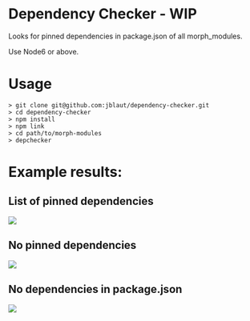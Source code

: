 # Dependency Checker - WIP

Looks for pinned dependencies in package.json of all morph_modules.

Use Node6 or above.

# Usage
```
> git clone git@github.com:jblaut/dependency-checker.git
> cd dependency-checker
> npm install
> npm link
> cd path/to/morph-modules
> depchecker

```
# Example results:

## List of pinned dependencies
![](https://78.media.tumblr.com/51e5ef3db70175b7ce2f4016e70bf6a7/tumblr_p05ddvWXop1rtrfywo3_540.png)

## No pinned dependencies
![](https://78.media.tumblr.com/d70c35ff0296e1a58fc21a5a2367b5c5/tumblr_p05ddvWXop1rtrfywo1_540.png)

## No dependencies in package.json
![](https://78.media.tumblr.com/ea9341212abef6d64c61d523164cf9ee/tumblr_p05ddvWXop1rtrfywo2_540.png)
